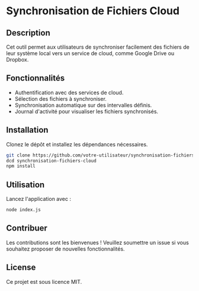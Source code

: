 # Synchronisation de Fichiers Cloud

## Description
Cet outil permet aux utilisateurs de synchroniser facilement des fichiers de leur système local vers un service de cloud, comme Google Drive ou Dropbox.

## Fonctionnalités
- Authentification avec des services de cloud.
- Sélection des fichiers à synchroniser.
- Synchronisation automatique sur des intervalles définis.
- Journal d'activité pour visualiser les fichiers synchronisés.

## Installation
Clonez le dépôt et installez les dépendances nécessaires.

```bash
git clone https://github.com/votre-utilisateur/synchronisation-fichiers-cloud.git
dcd synchronisation-fichiers-cloud
npm install
```

## Utilisation
Lancez l'application avec :
```bash
node index.js
```

## Contribuer
Les contributions sont les bienvenues ! Veuillez soumettre un issue si vous souhaitez proposer de nouvelles fonctionnalités.

## License
Ce projet est sous licence MIT.
